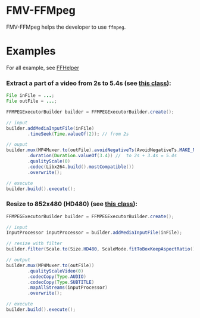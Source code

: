 # FMV-FFMpeg

FMV-FFMpeg helps the developer to use `ffmpeg`.

# Examples

For all example, see [FFHelper](/fmv-ffmpeg/src/main/java/org/fagu/fmv/ffmpeg/FFHelper.java)

### Extract a part of a video from 2s to 5.4s (see [this class](/fmv-ffmpeg/src/main/java/org/fagu/fmv/ffmpeg/FFHelper.java#L414)):
```java
File inFile = ...;
File outFile = ...;

FFMPEGExecutorBuilder builder = FFMPEGExecutorBuilder.create();

// input
builder.addMediaInputFile(inFile)
		.timeSeek(Time.valueOf(2)); // from 2s

// ouput
builder.mux(MP4Muxer.to(outFile).avoidNegativeTs(AvoidNegativeTs.MAKE_NON_NEGATIVE))
		.duration(Duration.valueOf(3.4)) //  to 2s + 3.4s = 5.4s
		.qualityScale(0)
		.codec(Libx264.build().mostCompatible())
		.overwrite();

// execute
builder.build().execute();
```

### Resize to 852x480 (HD480) (see [this class](/fmv-ffmpeg/src/main/java/org/fagu/fmv/ffmpeg/FFHelper.java#L438)):

```java
FFMPEGExecutorBuilder builder = FFMPEGExecutorBuilder.create();

// input
InputProcessor inputProcessor = builder.addMediaInputFile(inFile);

// resize with filter
builder.filter(Scale.to(Size.HD480, ScaleMode.fitToBoxKeepAspectRatio()));

// output
builder.mux(MP4Muxer.to(outFile))
		.qualityScaleVideo(0)
		.codecCopy(Type.AUDIO)
		.codecCopy(Type.SUBTITLE)
		.mapAllStreams(inputProcessor)
		.overwrite();

// execute
builder.build().execute();
```

